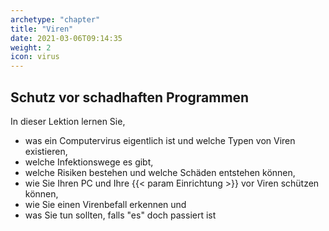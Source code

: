 ```yaml
---
archetype: "chapter"
title: "Viren"
date: 2021-03-06T09:14:35
weight: 2
icon: virus
---
```


## Schutz vor schadhaften Programmen

In dieser Lektion lernen Sie,

  * was ein Computervirus eigentlich ist und welche Typen von Viren existieren,
  * welche Infektionswege es gibt,
  * welche Risiken bestehen und welche Schäden entstehen können,
  * wie Sie Ihren PC und Ihre {{< param Einrichtung >}} vor Viren schützen können,
  * wie Sie einen Virenbefall erkennen und
  * was Sie tun sollten, falls "es" doch passiert ist


